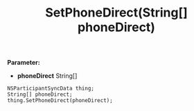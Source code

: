 ﻿---
uid: crmscript_ref_NSParticipantSyncData_SetPhoneDirect
title: SetPhoneDirect(String[] phoneDirect)
intellisense: NSParticipantSyncData.SetPhoneDirect
keywords: NSParticipantSyncData, GetPhoneDirect
so.topic: reference
---



**Parameter:** 
 - **phoneDirect** String[]

```crmscript
NSParticipantSyncData thing;
String[] phoneDirect;
thing.SetPhoneDirect(phoneDirect);
```

